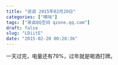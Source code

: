 ```yaml
---
title: "说说 2015年02月20日"
categories: ["嘀咕"]
tags: ["来自QQ空间 qzone.qq.com"]
draft: false
slug: "LDiitE"
date: "2015-02-20 00:28:36"
---
```


一天过完，电量还有79%，过年就是喝酒打牌。
